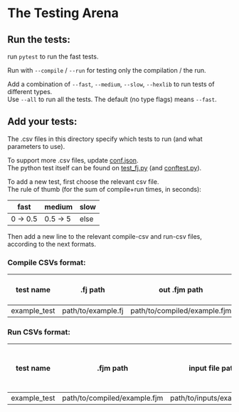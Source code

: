 # The Testing Arena

## Run the tests:

run `pytest` to run the fast tests.

Run with `--compile` / `--run` for testing only the compilation / the run.

Add a combination of `--fast`, `--medium`, `--slow`, `--hexlib` to run tests of different types.<br>
Use `--all` to run all the tests. The default (no type flags) means `--fast`.

## Add your tests:

The .csv files in this directory specify which tests to run (and what parameters to use). 

To support more .csv files, update [conf.json](conf.json).<br>
The python test itself can be found on [test_fj.py](test_fj.py) (and [conftest.py](conftest.py)).

To add a new test, first choose the relevant csv file.<br>
The rule of thumb (for the sum of compile+run times, in seconds):

fast | medium | slow
---|---|---
0 &rarr; 0.5 | 0.5 &rarr; 5 | else

Then add a new line to the relevant compile-csv and run-csv files, according to the next formats.

### Compile CSVs format:

test name | .fj path | out .fjm path | memory width | version | flags | use stl | treat warnings as errors
---|---|---|---|---|---|---|---
example_test | path/to/example.fj | path/to/compiled/example.fjm | 64 | 1 | 0 | True | True

### Run CSVs format:

test name | .fjm path | input file path | output file path | is input a binary file | is output a binary file
---|---|---|---|---|--- 
example_test | path/to/compiled/example.fjm | path/to/inputs/example.in | path/to/outputs/example.out | False | False
